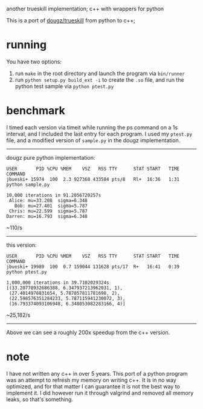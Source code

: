 another trueskill implementation; c++ with wrappers for python

This is a port of [dougz/trueskill](https://github.com/dougz/trueskill)
from python to c++;

running
=======

You have two options:

1. run ``make`` in the root directory and launch the program
   via ``bin/runner``
2. run ``python setup.py build_ext -i`` to create the ``.so``
   file, and run the python test sample via ``python ptest.py``

benchmark
=========

I timed each version via timeit while running the ps command on a
1s interval, and I included the last entry for each program. I used
my ``ptest.py`` file, and a modified version of ``sample.py`` in
the dougz implementation.

---------------
dougz pure python implementation:

    USER       PID %CPU %MEM    VSZ   RSS TTY      STAT START   TIME COMMAND
    jbueski+ 15974  100  2.3 927368 433584 pts/8   Rl+  16:36   1:31 python sample.py
    
    10,000 iterations in 91.2056720257s
     Alice: mu=33.208  sigma=6.348
       Bob: mu=27.401  sigma=5.787
     Chris: mu=22.599  sigma=5.787
    Darren: mu=16.793  sigma=6.348

~110/s

---------------
this version:

    USER       PID %CPU %MEM    VSZ   RSS TTY      STAT START   TIME COMMAND
    jbueski+ 19989  100  0.7 159044 131628 pts/17  R+   16:41   0:39 python ptest.py
    
    1,000,000 iterations in 39.7102029324s
    [(33.20778932686388, 6.347937213962031, 1),
     (27.4014978831654, 5.787057811781698, 2),
     (22.598576351284233, 5.787115941230072, 3),
     (16.793374093106948, 6.348053082283166, 4)]

~25,182/s

---------------
Above we can see a roughly 200x speedup from the c++ version.

note
====
I have not written any c++ in over 5 years. This port of a python
program was an attempt to refresh my memory on writing c++. It is
in no way optimized, and for that matter I can guarantee it is
not the best way to implement it. I did however run it through
valgrind and removed all memory leaks, so that's something.
